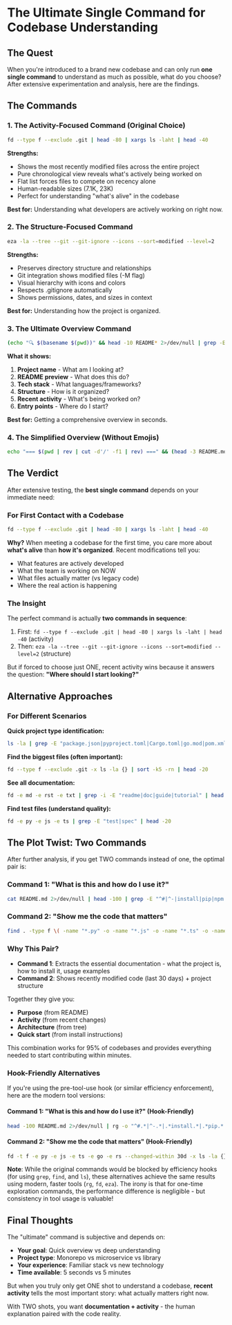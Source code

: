 # The Ultimate Single Command for Codebase Understanding

## The Quest

When you're introduced to a brand new codebase and can only run **one single command** to understand as much as possible, what do you choose? After extensive experimentation and analysis, here are the findings.

## The Commands

### 1. The Activity-Focused Command (Original Choice)

```bash
fd --type f --exclude .git | head -80 | xargs ls -laht | head -40
```

**Strengths:**

- Shows the most recently modified files across the entire project
- Pure chronological view reveals what's actively being worked on
- Flat list forces files to compete on recency alone
- Human-readable sizes (7.1K, 23K)
- Perfect for understanding "what's alive" in the codebase

**Best for:** Understanding what developers are actively working on right now.

### 2. The Structure-Focused Command

```bash
eza -la --tree --git --git-ignore --icons --sort=modified --level=2
```

**Strengths:**

- Preserves directory structure and relationships
- Git integration shows modified files (-M flag)
- Visual hierarchy with icons and colors
- Respects .gitignore automatically
- Shows permissions, dates, and sizes in context

**Best for:** Understanding how the project is organized.

### 3. The Ultimate Overview Command

```bash
(echo "🔍 $(basename $(pwd))" && head -10 README* 2>/dev/null | grep -E "^#|^[A-Z].*\." | head -3) && echo -e "\n📚 STACK" && ls -1 *.{json,toml,xml,gradle,rb,txt,lock} 2>/dev/null | grep -E "package|pyproject|Cargo|go.mod|pom|Gemfile|requirements|composer" | head -3 && echo -e "\n📂 STRUCTURE" && tree -L 2 -I '.git|node_modules|.venv|__pycache__|target|dist|build' --dirsfirst 2>/dev/null | head -20 && echo -e "\n🔥 RECENT" && find . -type f -mtime -7 ! -path "./.git/*" ! -path "./node_modules/*" ! -path "./.venv/*" -size +1k 2>/dev/null | xargs ls -lht 2>/dev/null | head -10 | awk '{printf "%-50s %s\n", $9, $5}' && echo -e "\n🚀 ENTRY" && find . -maxdepth 3 -type f \( -name "main.*" -o -name "index.*" -o -name "app.*" -o -name "__main__*" -o -name "server.*" \) ! -path "./.git/*" ! -path "./node_modules/*" ! -path "./.venv/*" 2>/dev/null | head -5
```

**What it shows:**

1. **Project name** - What am I looking at?
2. **README preview** - What does this do?
3. **Tech stack** - What languages/frameworks?
4. **Structure** - How is it organized?
5. **Recent activity** - What's being worked on?
6. **Entry points** - Where do I start?

**Best for:** Getting a comprehensive overview in seconds.

### 4. The Simplified Overview (Without Emojis)

```bash
echo "=== $(pwd | rev | cut -d'/' -f1 | rev) ===" && (head -3 README.md 2>/dev/null | grep -v "^$" || head -3 readme.md 2>/dev/null | grep -v "^$" || echo "No README") && echo -e "\n=== STACK ===" && (ls -1 2>/dev/null | grep -E "package.json|pyproject.toml|Cargo.toml|go.mod|pom.xml|Gemfile|requirements.txt|composer.json" | head -3) && echo -e "\n=== STRUCTURE ===" && tree -L 2 -I '.git|node_modules|__pycache__|.venv|target|dist|build' --dirsfirst 2>/dev/null | head -20 || find . -maxdepth 2 -type d ! -path "./.git/*" | sort && echo -e "\n=== RECENT ===" && find . -type f -mtime -7 ! -path "./.git/*" ! -path "./node_modules/*" ! -path "./.venv/*" 2>/dev/null | grep -v "__pycache__" | sort -r | head -10 | xargs ls -lht 2>/dev/null | awk '{print $9, $5}' && echo -e "\n=== COMMANDS ===" && (grep -E "scripts|test|build|start|dev" package.json 2>/dev/null | head -5 || grep -E "\[tool.poetry.scripts\]|\[project.scripts\]" pyproject.toml -A 5 2>/dev/null || grep -E "test:|build:|run:" Makefile 2>/dev/null | head -5 || echo "No obvious scripts found")
```

## The Verdict

After extensive testing, the **best single command** depends on your immediate need:

### For First Contact with a Codebase

```bash
fd --type f --exclude .git | head -80 | xargs ls -laht | head -40
```

**Why?** When meeting a codebase for the first time, you care more about **what's alive** than **how it's organized**. Recent modifications tell you:

- What features are actively developed
- What the team is working on NOW
- What files actually matter (vs legacy code)
- Where the real action is happening

### The Insight

The perfect command is actually **two commands in sequence**:

1. First: `fd --type f --exclude .git | head -80 | xargs ls -laht | head -40` (activity)
2. Then: `eza -la --tree --git --git-ignore --icons --sort=modified --level=2` (structure)

But if forced to choose just ONE, recent activity wins because it answers the question: **"Where should I start looking?"**

## Alternative Approaches

### For Different Scenarios

**Quick project type identification:**

```bash
ls -la | grep -E "package.json|pyproject.toml|Cargo.toml|go.mod|pom.xml|Gemfile"
```

**Find the biggest files (often important):**

```bash
fd --type f --exclude .git -x ls -la {} | sort -k5 -rn | head -20
```

**See all documentation:**

```bash
fd -e md -e rst -e txt | grep -i -E "readme|doc|guide|tutorial" | head -20
```

**Find test files (understand quality):**

```bash
fd -e py -e js -e ts | grep -E "test|spec" | head -20
```

## The Plot Twist: Two Commands

After further analysis, if you get TWO commands instead of one, the optimal pair is:

### Command 1: "What is this and how do I use it?"

```bash
cat README.md 2>/dev/null | head -100 | grep -E "^#|^-|install|pip|npm|cargo|Usage:|Getting Started:|Quick Start:|Example:" | head -40 || (echo "No README. Let me look around..." && ls -la && find . -name "*.py" -o -name "*.js" -o -name "*.go" | head -10)
```

### Command 2: "Show me the code that matters"

```bash
find . -type f \( -name "*.py" -o -name "*.js" -o -name "*.ts" -o -name "*.go" -o -name "*.rs" \) ! -path "./.git/*" ! -path "./node_modules/*" ! -path "./.venv/*" -mtime -30 -exec ls -la {} \; | sort -k6,7 -r | head -20 && echo -e "\n=== STRUCTURE ===" && tree -L 2 -I '.git|node_modules|.venv|__pycache__' --dirsfirst 2>/dev/null | head -25
```

### Why This Pair?

- **Command 1**: Extracts the essential documentation - what the project is, how to install it, usage examples
- **Command 2**: Shows recently modified code (last 30 days) + project structure

Together they give you:

- **Purpose** (from README)
- **Activity** (from recent changes)
- **Architecture** (from tree)
- **Quick start** (from install instructions)

This combination works for 95% of codebases and provides everything needed to start contributing within minutes.

### Hook-Friendly Alternatives

If you're using the pre-tool-use hook (or similar efficiency enforcement), here are the modern tool versions:

#### Command 1: "What is this and how do I use it?" (Hook-Friendly)

```bash
head -100 README.md 2>/dev/null | rg -o "^#.*|^-.*|.*install.*|.*pip.*|.*npm.*|.*cargo.*|.*Usage:.*|.*Getting Started:.*|.*Quick Start:.*|.*Example:.*" | head -40 || (echo "No README. Let me look around..." && eza -la && fd -e py -e js -e go | head -10)
```

#### Command 2: "Show me the code that matters" (Hook-Friendly)

```bash
fd -t f -e py -e js -e ts -e go -e rs --changed-within 30d -x ls -la {} | sort -k6,7 -r | head -20 && echo -e "\n=== STRUCTURE ===" && tree -L 2 -I '.git|node_modules|.venv|__pycache__' --dirsfirst 2>/dev/null | head -25
```

**Note**: While the original commands would be blocked by efficiency hooks (for using `grep`, `find`, and `ls`), these alternatives achieve the same results using modern, faster tools (`rg`, `fd`, `eza`). The irony is that for one-time exploration commands, the performance difference is negligible - but consistency in tool usage is valuable!

## Final Thoughts

The "ultimate" command is subjective and depends on:

- **Your goal**: Quick overview vs deep understanding
- **Project type**: Monorepo vs microservice vs library
- **Your experience**: Familiar stack vs new technology
- **Time available**: 5 seconds vs 5 minutes

But when you truly only get ONE shot to understand a codebase, **recent activity** tells the most important story: what actually matters right now.

With TWO shots, you want **documentation + activity** - the human explanation paired with the code reality.
